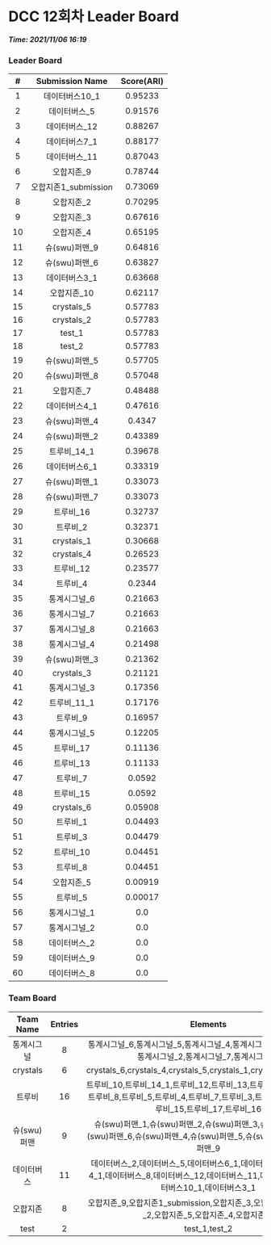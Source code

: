# DCC 12회차 Leader Board
***Time: 2021/11/06 16:19***

### Leader Board

|#|Submission Name|Score(ARI)|
|:---:|:---:|:---:|
|1|데이터버스10_1|0.95233|
|2|데이터버스_5|0.91576|
|3|데이터버스_12|0.88267|
|4|데이터버스7_1|0.88177|
|5|데이터버스_11|0.87043|
|6|오합지존_9|0.78744|
|7|오합지존1_submission|0.73069|
|8|오합지존_2|0.70295|
|9|오합지존_3|0.67616|
|10|오합지존_4|0.65195|
|11|슈(swu)퍼맨_9|0.64816|
|12|슈(swu)퍼맨_6|0.63827|
|13|데이터버스3_1|0.63668|
|14|오합지존_10|0.62117|
|15|crystals_5|0.57783|
|16|crystals_2|0.57783|
|17|test_1|0.57783|
|18|test_2|0.57783|
|19|슈(swu)퍼맨_5|0.57705|
|20|슈(swu)퍼맨_8|0.57048|
|21|오합지존_7|0.48488|
|22|데이터버스4_1|0.47616|
|23|슈(swu)퍼맨_4|0.4347|
|24|슈(swu)퍼맨_2|0.43389|
|25|트루비_14_1|0.39678|
|26|데이터버스6_1|0.33319|
|27|슈(swu)퍼맨_1|0.33073|
|28|슈(swu)퍼맨_7|0.33073|
|29|트루비_16|0.32737|
|30|트루비_2|0.32371|
|31|crystals_1|0.30668|
|32|crystals_4|0.26523|
|33|트루비_12|0.23577|
|34|트루비_4|0.2344|
|35|통계시그널_6|0.21663|
|36|통계시그널_7|0.21663|
|37|통계시그널_8|0.21663|
|38|통계시그널_4|0.21498|
|39|슈(swu)퍼맨_3|0.21362|
|40|crystals_3|0.21121|
|41|통계시그널_3|0.17356|
|42|트루비_11_1|0.17176|
|43|트루비_9|0.16957|
|44|통계시그널_5|0.12205|
|45|트루비_17|0.11136|
|46|트루비_13|0.11133|
|47|트루비_7|0.0592|
|48|트루비_15|0.0592|
|49|crystals_6|0.05908|
|50|트루비_1|0.04493|
|51|트루비_3|0.04479|
|52|트루비_10|0.04451|
|53|트루비_8|0.04451|
|54|오합지존_5|0.00919|
|55|트루비_5|0.00017|
|56|통계시그널_1|0.0|
|57|통계시그널_2|0.0|
|58|데이터버스_2|0.0|
|59|데이터버스_9|0.0|
|60|데이터버스_8|0.0|

### Team Board

|Team Name|Entries|Elements|
|:---:|:---:|:---:|
|통계시그널|8|통계시그널_6,통계시그널_5,통계시그널_4,통계시그널_1,통계시그널_3,통계시그널_2,통계시그널_7,통계시그널_8|
|crystals|6|crystals_6,crystals_4,crystals_5,crystals_1,crystals_2,crystals_3|
|트루비|16|트루비_10,트루비_14_1,트루비_12,트루비_13,트루비_11_1,트루비_9,트루비_8,트루비_5,트루비_4,트루비_7,트루비_3,트루비_2,트루비_1,트루비_15,트루비_17,트루비_16|
|슈(swu)퍼맨|9|슈(swu)퍼맨_1,슈(swu)퍼맨_2,슈(swu)퍼맨_3,슈(swu)퍼맨_7,슈(swu)퍼맨_6,슈(swu)퍼맨_4,슈(swu)퍼맨_5,슈(swu)퍼맨_8,슈(swu)퍼맨_9|
|데이터버스|11|데이터버스_2,데이터버스_5,데이터버스6_1,데이터버스_9,데이터버스4_1,데이터버스_8,데이터버스_12,데이터버스_11,데이터버스7_1,데이터버스10_1,데이터버스3_1|
|오합지존|8|오합지존_9,오합지존1_submission,오합지존_3,오합지존_10,오합지존_2,오합지존_5,오합지존_4,오합지존_7|
|test|2|test_1,test_2|
